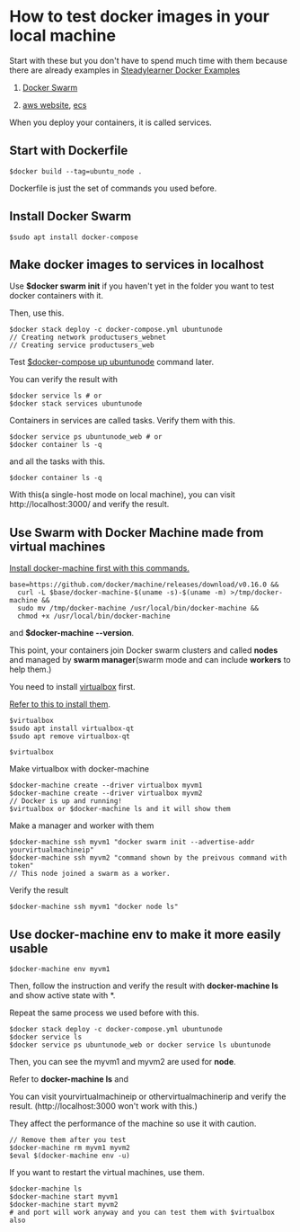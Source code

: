 # How to test docker images in your local machine

Start with these but you don't have to spend much time with them because there are already examples in [Steadylearner Docker Examples](https://github.com/steadylearner/docker-examples)

1. [Docker Swarm](https://docs.docker.com/get-started/part3/)

2. [aws website](https://aws.amazon.com/pt/elasticbeanstalk/), [ecs](https://docker-curriculum.com/#docker-on-aws)

When you deploy your containers, it is called services.

## Start with Dockerfile

```console
$docker build --tag=ubuntu_node .
```

Dockerfile is just the set of commands you used before.

## Install Docker Swarm

```console
$sudo apt install docker-compose
```

## Make docker images to services in localhost

Use **$docker swarm init** if you haven't yet in the folder you want to test docker containers with it.

Then, use this.

```console
$docker stack deploy -c docker-compose.yml ubuntunode
// Creating network productusers_webnet
// Creating service productusers_web
```

Test [$docker-compose up ubuntunode](https://docs.docker.com/compose/) command later.

You can verify the result with

```console
$docker service ls # or
$docker stack services ubuntunode
```

Containers in services are called tasks. Verify them with this.

```console
$docker service ps ubuntunode_web # or
$docker container ls -q
```

and all the tasks with this.

```console
$docker container ls -q
```

With this(a single-host mode on local machine), you can visit http://localhost:3000/ and verify the result.

## Use Swarm with Docker Machine made from virtual machines

[Install docker-machine first with this commands.](https://docs.docker.com/machine/install-machine/#installing-machine-directly)

```console
base=https://github.com/docker/machine/releases/download/v0.16.0 &&
  curl -L $base/docker-machine-$(uname -s)-$(uname -m) >/tmp/docker-machine &&
  sudo mv /tmp/docker-machine /usr/local/bin/docker-machine &&
  chmod +x /usr/local/bin/docker-machine
```

and **$docker-machine --version**.

This point, your containers join Docker swarm clusters and called **nodes** and managed by **swarm manager**(swarm mode and can include **workers** to help them.)

You need to install [virtualbox](https://www.virtualbox.org/wiki/Linux_Downloads) first.

[Refer to this to install them](https://vitux.com/how-to-install-virtualbox-on-ubuntu/).

```console
$virtualbox
$sudo apt install virtualbox-qt
$sudo apt remove virtualbox-qt
```

```console
$virtualbox
```

Make virtualbox with docker-machine

```console
$docker-machine create --driver virtualbox myvm1
$docker-machine create --driver virtualbox myvm2
// Docker is up and running!
$virtualbox or $docker-machine ls and it will show them
```

Make a manager and worker with them

```console
$docker-machine ssh myvm1 "docker swarm init --advertise-addr yourvirtualmachineip"
$docker-machine ssh myvm2 "command shown by the preivous command with token"
// This node joined a swarm as a worker.
```

Verify the result

```console
$docker-machine ssh myvm1 "docker node ls"
```

## Use docker-machine env to make it more easily usable

```console
$docker-machine env myvm1
```

Then, follow the instruction and verify the result with **docker-machine ls** and show active state with *.

Repeat the same process we used before with this.

```console
$docker stack deploy -c docker-compose.yml ubuntunode
$docker service ls
$docker service ps ubuntunode_web or docker service ls ubuntunode
```

Then, you can see the myvm1 and myvm2 are used for **node**.

Refer to **docker-machine ls** and

You can visit yourvirtualmachineip or othervirtualmachinerip and verify the result.
(http://localhost:3000 won't work with this.)

They affect the performance of the machine so use it with caution.

```console
// Remove them after you test
$docker-machine rm myvm1 myvm2
$eval $(docker-machine env -u)
```

If you want to restart the virtual machines, use them.

```console
$docker-machine ls
$docker-machine start myvm1
$docker-machine start myvm2
# and port will work anyway and you can test them with $virtualbox also
```
